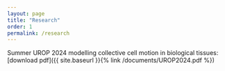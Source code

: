```yaml
---
layout: page
title: "Research"
order: 1
permalink: /research
---
```


Summer UROP 2024 modelling collective cell motion in biological tissues: [download pdf]({{ site.baseurl }}{% link /documents/UROP2024.pdf %})
